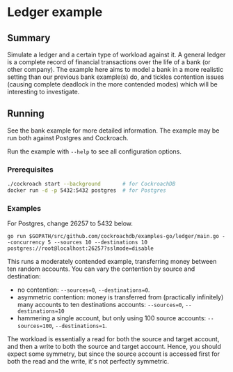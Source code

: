 # Ledger example

## Summary

Simulate a ledger and a certain type of workload against it.
A general ledger is a complete record of financial transactions over the life
of a bank (or other company).
The example here aims to model a bank in a more realistic setting than our
previous bank example(s) do, and tickles contention issues (causing complete
deadlock in the more contended modes) which will be interesting to investigate.

## Running

See the bank example for more detailed information.
The example may be run both against Postgres and Cockroach.

Run the example with `--help` to see all configuration options.

### Prerequisites
```bash
./cockroach start --background       # for CockroachDB
docker run -d -p 5432:5432 postgres  # for Postgres
```

### Examples

For Postgres, change 26257 to 5432 below.

```
go run $GOPATH/src/github.com/cockroachdb/examples-go/ledger/main.go --concurrency 5 --sources 10 --destinations 10 postgres://root@localhost:26257?sslmode=disable
```

This runs a moderately contended example, transferring money between ten random
accounts. You can vary the contention by source and destination:

* no contention: `--sources=0`, `--destinations=0`.
* asymmetric contention: money is transferred from (practically infinitely) many
  accounts to ten destinations accounts: `--sources=0`, `--destinations=10`
* hammering a single account, but only using 100 source accounts:
    `--sources=100`, `--destinations=1`.

The workload is essentially a read for both the source and target account, and
then a write to both the source and target account. Hence, you should expect
some symmetry, but since the source account is accessed first for both the read
and the write, it's not perfectly symmetric.
